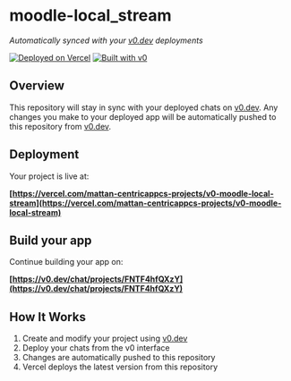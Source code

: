 # moodle-local_stream

*Automatically synced with your [v0.dev](https://v0.dev) deployments*

[![Deployed on Vercel](https://img.shields.io/badge/Deployed%20on-Vercel-black?style=for-the-badge&logo=vercel)](https://vercel.com/mattan-centricappcs-projects/v0-moodle-local-stream)
[![Built with v0](https://img.shields.io/badge/Built%20with-v0.dev-black?style=for-the-badge)](https://v0.dev/chat/projects/FNTF4hfQXzY)

## Overview

This repository will stay in sync with your deployed chats on [v0.dev](https://v0.dev).
Any changes you make to your deployed app will be automatically pushed to this repository from [v0.dev](https://v0.dev).

## Deployment

Your project is live at:

**[https://vercel.com/mattan-centricappcs-projects/v0-moodle-local-stream](https://vercel.com/mattan-centricappcs-projects/v0-moodle-local-stream)**

## Build your app

Continue building your app on:

**[https://v0.dev/chat/projects/FNTF4hfQXzY](https://v0.dev/chat/projects/FNTF4hfQXzY)**

## How It Works

1. Create and modify your project using [v0.dev](https://v0.dev)
2. Deploy your chats from the v0 interface
3. Changes are automatically pushed to this repository
4. Vercel deploys the latest version from this repository